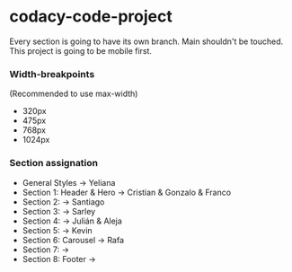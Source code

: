 # codacy-code-project

Every section is going to have its own branch. Main shouldn't be touched.
This project is going to be mobile first.
 
### Width-breakpoints
(Recommended to use max-width)

- 320px
- 475px
- 768px
- 1024px

### Section assignation
- General Styles -> Yeliana
- Section 1: Header & Hero -> Cristian & Gonzalo & Franco
- Section 2: -> Santiago
- Section 3: -> Sarley 
- Section 4: -> Julián & Aleja
- Section 5: -> Kevin
- Section 6: Carousel -> Rafa 
- Section 7: -> 
- Section 8: Footer -> 
